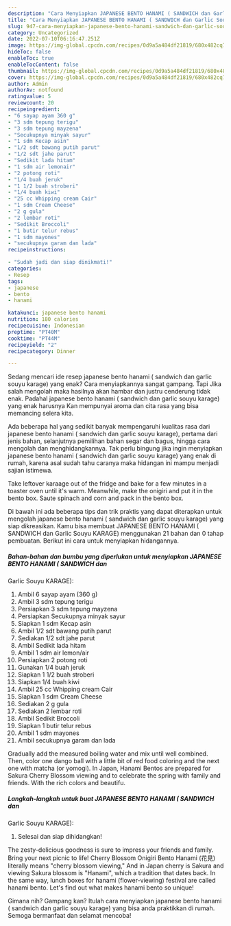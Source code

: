 ```yaml
---
description: "Cara Menyiapkan JAPANESE BENTO HANAMI ( SANDWICH dan Garlic Souyu KARAGE) yang Enak"
title: "Cara Menyiapkan JAPANESE BENTO HANAMI ( SANDWICH dan Garlic Souyu KARAGE) yang Enak"
slug: 947-cara-menyiapkan-japanese-bento-hanami-sandwich-dan-garlic-souyu-karage-yang-enak
category: Uncategorized
date: 2022-07-10T06:16:47.251Z
image: https://img-global.cpcdn.com/recipes/0d9a5a484df21819/680x482cq70/japanese-bento-hanami-sandwich-dan-garlic-souyu-karage-foto-resep-utama.jpg
hideToc: false
enableToc: true
enableTocContent: false
thumbnail: https://img-global.cpcdn.com/recipes/0d9a5a484df21819/680x482cq70/japanese-bento-hanami-sandwich-dan-garlic-souyu-karage-foto-resep-utama.jpg
cover: https://img-global.cpcdn.com/recipes/0d9a5a484df21819/680x482cq70/japanese-bento-hanami-sandwich-dan-garlic-souyu-karage-foto-resep-utama.jpg
author: Admin
authorAv: notfound
ratingvalue: 5
reviewcount: 20
recipeingredient:
- "6 sayap ayam 360 g"
- "3 sdm tepung terigu"
- "3 sdm tepung mayzena"
- "Secukupnya minyak sayur"
- "1 sdm Kecap asin"
- "1/2 sdt bawang putih parut"
- "1/2 sdt jahe parut"
- "Sedikit lada hitam"
- "1 sdm air lemonair"
- "2 potong roti"
- "1/4 buah jeruk"
- "1 1/2 buah stroberi"
- "1/4 buah kiwi"
- "25 cc Whipping cream Cair"
- "1 sdm Cream Cheese"
- "2 g gula"
- "2 lembar roti"
- "Sedikit Broccoli"
- "1 butir telur rebus"
- "1 sdm mayones"
- "secukupnya garam dan lada"
recipeinstructions:

- "Sudah jadi dan siap dinikmati!"
categories:
- Resep
tags:
- japanese
- bento
- hanami

katakunci: japanese bento hanami 
nutrition: 180 calories
recipecuisine: Indonesian
preptime: "PT40M"
cooktime: "PT44M"
recipeyield: "2"
recipecategory: Dinner

---
```



Sedang mencari ide resep japanese bento hanami ( sandwich dan
garlic souyu karage) yang enak? Cara menyiapkannya sangat gampang. Tapi Jika salah mengolah maka hasilnya akan hambar dan justru cenderung tidak enak. Padahal japanese bento hanami ( sandwich dan
garlic souyu karage) yang enak harusnya Kan mempunyai aroma dan cita rasa yang bisa memancing selera kita.


Ada beberapa hal yang sedikit banyak mempengaruhi kualitas rasa dari japanese bento hanami ( sandwich dan
garlic souyu karage), pertama dari jenis bahan, selanjutnya pemilihan bahan segar dan bagus, hingga cara mengolah dan menghidangkannya. Tak perlu bingung jika ingin menyiapkan japanese bento hanami ( sandwich dan
garlic souyu karage) yang enak di rumah, karena asal sudah tahu caranya maka hidangan ini mampu menjadi sajian istimewa.

Take leftover karaage out of the fridge and bake for a few minutes in a toaster oven until it&#39;s warm. Meanwhile, make the onigiri and put it in the bento box. Saute spinach and corn and pack in the bento box.


Di bawah ini ada beberapa tips dan trik praktis yang dapat diterapkan untuk mengolah japanese bento hanami ( sandwich dan
garlic souyu karage) yang siap dikreasikan. Kamu bisa membuat JAPANESE BENTO HANAMI ( SANDWICH dan
Garlic Souyu KARAGE) menggunakan 21 bahan dan 0 tahap pembuatan. Berikut ini cara untuk menyiapkan hidangannya.

<!--inarticleads1-->

##### Bahan-bahan dan bumbu yang diperlukan untuk menyiapkan JAPANESE BENTO HANAMI ( SANDWICH dan
Garlic Souyu KARAGE):

1. Ambil 6 sayap ayam (360 g)
1. Ambil 3 sdm tepung terigu
1. Persiapkan 3 sdm tepung mayzena
1. Persiapkan Secukupnya minyak sayur
1. Siapkan 1 sdm Kecap asin
1. Ambil 1/2 sdt bawang putih parut
1. Sediakan 1/2 sdt jahe parut
1. Ambil Sedikit lada hitam
1. Ambil 1 sdm air lemon/air
1. Persiapkan 2 potong roti
1. Gunakan 1/4 buah jeruk
1. Siapkan 1 1/2 buah stroberi
1. Siapkan 1/4 buah kiwi
1. Ambil 25 cc Whipping cream Cair
1. Siapkan 1 sdm Cream Cheese
1. Sediakan 2 g gula
1. Sediakan 2 lembar roti
1. Ambil Sedikit Broccoli
1. Siapkan 1 butir telur rebus
1. Ambil 1 sdm mayones
1. Ambil secukupnya garam dan lada


Gradually add the measured boiling water and mix until well combined. Then, color one dango ball with a little bit of red food coloring and the next one with matcha (or yomogi). In Japan, Hanami Bentos are prepared for Sakura Cherry Blossom viewing and to celebrate the spring with family and friends. With the rich colors and beautifu. 

<!--inarticleads2-->

##### Langkah-langkah untuk buat JAPANESE BENTO HANAMI ( SANDWICH dan
Garlic Souyu KARAGE):


1. Selesai dan siap dihidangkan!

The zesty-delicious goodness is sure to impress your friends and family. Bring your next picnic to life! Cherry Blossom Onigiri Bento Hanami (花見) literally means &#34;cherry blossom viewing,&#34; And in Japan cherry is Sakura and viewing Sakura blossom is &#34;Hanami&#34;, which a tradition that dates back. In the same way, lunch boxes for hanami (flower-viewing) festival are called hanami bento. Let&#39;s find out what makes hanami bento so unique! 

Gimana nih? Gampang kan? Itulah cara menyiapkan japanese bento hanami ( sandwich dan
garlic souyu karage) yang bisa anda praktikkan di rumah. Semoga bermanfaat dan selamat mencoba!
